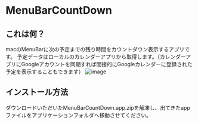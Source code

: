 # MenuBarCountDown

## これは何？
macのMenuBarに次の予定までの残り時間をカウントダウン表示するアプリです。
予定データはローカルのカレンダーアプリから取得します。（カレンダーアプリにGoogleアカウントを同期すれば間接的にGoogleカレンダーに登録された予定を表示することもできます）
![image](https://github.com/nishinsoba/MenuBarCountDown/assets/99531646/22391026-b559-4dc4-8e08-ce2499c4e906)


## インストール方法
ダウンロードいただいたMenuBarCountDown.app.zipを解凍し、出てきたappファイルをアプリケーションフォルダへ移動させてください。
